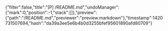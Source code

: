 {"filter":false,"title":"[P] /README.md","undoManager":{"mark":0,"position":-1,"stack":[]},"preview":{"path":"/README.md","previewer":"preview.markdown"},"timestamp":1420731507694,"hash":"da39a3ee5e6b4b0d3255bfef95601890afd80709"}